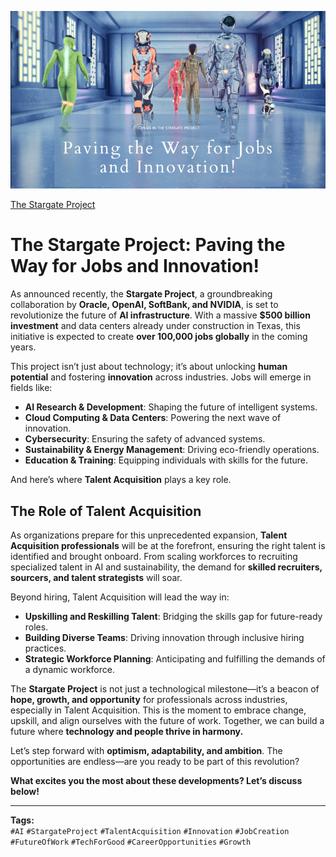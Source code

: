 
![Alt Text](https://github.com/Tas1970/The-Stargate-Project/blob/main/Stargate%20Image.png)

[The Stargate Project](https://www.linkedin.com/pulse/stargate-project-paving-way-jobs-innovation-tasneem-hassan-tas--kwavc/?trackingId=lf4%2FOESZR822Cnb4jVddsA%3D%3D)


# The Stargate Project: Paving the Way for Jobs and Innovation!

As announced recently, the **Stargate Project**, a groundbreaking collaboration by **Oracle, OpenAI, SoftBank, and NVIDIA**, is set to revolutionize the future of **AI infrastructure**. With a massive **$500 billion investment** and data centers already under construction in Texas, this initiative is expected to create **over 100,000 jobs globally** in the coming years.

This project isn’t just about technology; it’s about unlocking **human potential** and fostering **innovation** across industries. Jobs will emerge in fields like:

- **AI Research & Development**: Shaping the future of intelligent systems.  
- **Cloud Computing & Data Centers**: Powering the next wave of innovation.  
- **Cybersecurity**: Ensuring the safety of advanced systems.  
- **Sustainability & Energy Management**: Driving eco-friendly operations.  
- **Education & Training**: Equipping individuals with skills for the future.

And here’s where **Talent Acquisition** plays a key role.

## The Role of Talent Acquisition

As organizations prepare for this unprecedented expansion, **Talent Acquisition professionals** will be at the forefront, ensuring the right talent is identified and brought onboard. From scaling workforces to recruiting specialized talent in AI and sustainability, the demand for **skilled recruiters, sourcers, and talent strategists** will soar.

Beyond hiring, Talent Acquisition will lead the way in:

- **Upskilling and Reskilling Talent**: Bridging the skills gap for future-ready roles.  
- **Building Diverse Teams**: Driving innovation through inclusive hiring practices.  
- **Strategic Workforce Planning**: Anticipating and fulfilling the demands of a dynamic workforce.

The **Stargate Project** is not just a technological milestone—it’s a beacon of **hope, growth, and opportunity** for professionals across industries, especially in Talent Acquisition. This is the moment to embrace change, upskill, and align ourselves with the future of work. Together, we can build a future where **technology and people thrive in harmony.**

Let’s step forward with **optimism, adaptability, and ambition**. The opportunities are endless—are you ready to be part of this revolution? 

**What excites you the most about these developments? Let’s discuss below!**

---

**Tags:**  
`#AI` `#StargateProject` `#TalentAcquisition` `#Innovation` `#JobCreation` `#FutureOfWork` `#TechForGood` `#CareerOpportunities` `#Growth`
